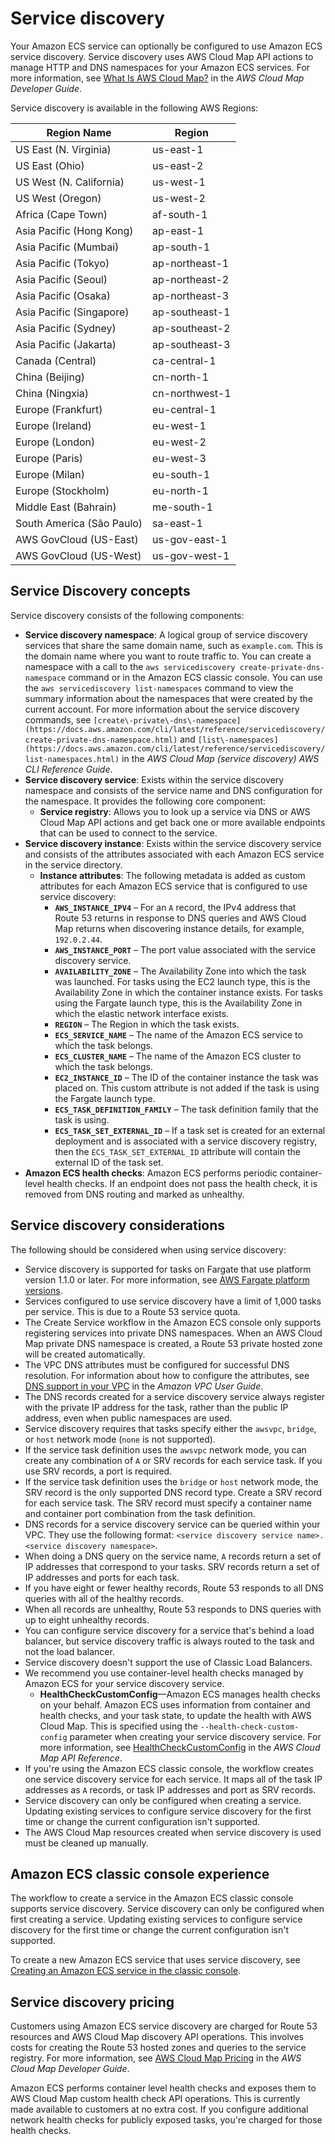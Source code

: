 # Service discovery<a name="service-discovery"></a>

Your Amazon ECS service can optionally be configured to use Amazon ECS service discovery\. Service discovery uses AWS Cloud Map API actions to manage HTTP and DNS namespaces for your Amazon ECS services\. For more information, see [What Is AWS Cloud Map?](https://docs.aws.amazon.com/cloud-map/latest/dg/Welcome.html) in the *AWS Cloud Map Developer Guide*\.

Service discovery is available in the following AWS Regions:


| Region Name | Region | 
| --- | --- | 
|  US East \(N\. Virginia\)  |  us\-east\-1  | 
|  US East \(Ohio\)  |  us\-east\-2  | 
|  US West \(N\. California\)  |  us\-west\-1  | 
|  US West \(Oregon\)  |  us\-west\-2  | 
|  Africa \(Cape Town\)  |  af\-south\-1  | 
|  Asia Pacific \(Hong Kong\)  |  ap\-east\-1  | 
|  Asia Pacific \(Mumbai\)  |  ap\-south\-1  | 
|  Asia Pacific \(Tokyo\)  |  ap\-northeast\-1  | 
|  Asia Pacific \(Seoul\)  |  ap\-northeast\-2  | 
|  Asia Pacific \(Osaka\)  |  ap\-northeast\-3  | 
|  Asia Pacific \(Singapore\)  |  ap\-southeast\-1  | 
|  Asia Pacific \(Sydney\)  |  ap\-southeast\-2  | 
|  Asia Pacific \(Jakarta\)  |  ap\-southeast\-3  | 
|  Canada \(Central\)  |  ca\-central\-1  | 
|  China \(Beijing\)  |  cn\-north\-1  | 
|  China \(Ningxia\)  |  cn\-northwest\-1  | 
|  Europe \(Frankfurt\)  |  eu\-central\-1  | 
|  Europe \(Ireland\)  |  eu\-west\-1  | 
|  Europe \(London\)  |  eu\-west\-2  | 
|  Europe \(Paris\)  |  eu\-west\-3  | 
|  Europe \(Milan\)  |  eu\-south\-1  | 
|  Europe \(Stockholm\)  |  eu\-north\-1  | 
|  Middle East \(Bahrain\)  |  me\-south\-1  | 
|  South America \(São Paulo\)  |  sa\-east\-1  | 
|  AWS GovCloud \(US\-East\)  |  us\-gov\-east\-1  | 
|  AWS GovCloud \(US\-West\)  |  us\-gov\-west\-1  | 

## Service Discovery concepts<a name="service-discovery-concepts"></a>

Service discovery consists of the following components:
+ **Service discovery namespace**: A logical group of service discovery services that share the same domain name, such as `example.com`\. This is the domain name where you want to route traffic to\. You can create a namespace with a call to the `aws servicediscovery create-private-dns-namespace` command or in the Amazon ECS classic console\. You can use the `aws servicediscovery list-namespaces` command to view the summary information about the namespaces that were created by the current account\. For more information about the service discovery commands, see `[create\-private\-dns\-namespace](https://docs.aws.amazon.com/cli/latest/reference/servicediscovery/create-private-dns-namespace.html)` and `[list\-namespaces](https://docs.aws.amazon.com/cli/latest/reference/servicediscovery/list-namespaces.html)` in the *AWS Cloud Map \(service discovery\) AWS CLI Reference Guide*\.
+ **Service discovery service**: Exists within the service discovery namespace and consists of the service name and DNS configuration for the namespace\. It provides the following core component:
  + **Service registry**: Allows you to look up a service via DNS or AWS Cloud Map API actions and get back one or more available endpoints that can be used to connect to the service\.
+ **Service discovery instance**: Exists within the service discovery service and consists of the attributes associated with each Amazon ECS service in the service directory\.
  + **Instance attributes**: The following metadata is added as custom attributes for each Amazon ECS service that is configured to use service discovery:
    + **`AWS_INSTANCE_IPV4`** – For an `A` record, the IPv4 address that Route 53 returns in response to DNS queries and AWS Cloud Map returns when discovering instance details, for example, `192.0.2.44`\.
    + **`AWS_INSTANCE_PORT`** – The port value associated with the service discovery service\.
    + **`AVAILABILITY_ZONE`** – The Availability Zone into which the task was launched\. For tasks using the EC2 launch type, this is the Availability Zone in which the container instance exists\. For tasks using the Fargate launch type, this is the Availability Zone in which the elastic network interface exists\.
    + **`REGION`** – The Region in which the task exists\.
    + **`ECS_SERVICE_NAME`** – The name of the Amazon ECS service to which the task belongs\.
    + **`ECS_CLUSTER_NAME`** – The name of the Amazon ECS cluster to which the task belongs\.
    + **`EC2_INSTANCE_ID`** – The ID of the container instance the task was placed on\. This custom attribute is not added if the task is using the Fargate launch type\.
    + **`ECS_TASK_DEFINITION_FAMILY`** – The task definition family that the task is using\.
    + **`ECS_TASK_SET_EXTERNAL_ID`** – If a task set is created for an external deployment and is associated with a service discovery registry, then the `ECS_TASK_SET_EXTERNAL_ID` attribute will contain the external ID of the task set\.
+ **Amazon ECS health checks**: Amazon ECS performs periodic container\-level health checks\. If an endpoint does not pass the health check, it is removed from DNS routing and marked as unhealthy\.

## Service discovery considerations<a name="service-discovery-considerations"></a>

The following should be considered when using service discovery:
+ Service discovery is supported for tasks on Fargate that use platform version 1\.1\.0 or later\. For more information, see [AWS Fargate platform versions](platform_versions.md)\.
+ Services configured to use service discovery have a limit of 1,000 tasks per service\. This is due to a Route 53 service quota\.
+ The Create Service workflow in the Amazon ECS console only supports registering services into private DNS namespaces\. When an AWS Cloud Map private DNS namespace is created, a Route 53 private hosted zone will be created automatically\.
+ The VPC DNS attributes must be configured for successful DNS resolution\. For information about how to configure the attributes, see [DNS support in your VPC](https://docs.aws.amazon.com/vpc/latest/userguide/vpc-dns.html#vpc-dns-support) in the *Amazon VPC User Guide*\.
+ The DNS records created for a service discovery service always register with the private IP address for the task, rather than the public IP address, even when public namespaces are used\.
+ Service discovery requires that tasks specify either the `awsvpc`, `bridge`, or `host` network mode \(`none` is not supported\)\.
+ If the service task definition uses the `awsvpc` network mode, you can create any combination of `A` or SRV records for each service task\. If you use SRV records, a port is required\.
+ If the service task definition uses the `bridge` or `host` network mode, the SRV record is the only supported DNS record type\. Create a SRV record for each service task\. The SRV record must specify a container name and container port combination from the task definition\.
+ DNS records for a service discovery service can be queried within your VPC\. They use the following format: `<service discovery service name>.<service discovery namespace>`\.
+ When doing a DNS query on the service name, `A` records return a set of IP addresses that correspond to your tasks\. SRV records return a set of IP addresses and ports for each task\.
+ If you have eight or fewer healthy records, Route 53 responds to all DNS queries with all of the healthy records\.
+ When all records are unhealthy, Route 53 responds to DNS queries with up to eight unhealthy records\.
+ You can configure service discovery for a service that's behind a load balancer, but service discovery traffic is always routed to the task and not the load balancer\.
+ Service discovery doesn't support the use of Classic Load Balancers\.
+ We recommend you use container\-level health checks managed by Amazon ECS for your service discovery service\.
  + **HealthCheckCustomConfig**—Amazon ECS manages health checks on your behalf\. Amazon ECS uses information from container and health checks, and your task state, to update the health with AWS Cloud Map\. This is specified using the `--health-check-custom-config` parameter when creating your service discovery service\. For more information, see [HealthCheckCustomConfig](https://docs.aws.amazon.com/cloud-map/latest/api/API_HealthCheckCustomConfig.html) in the *AWS Cloud Map API Reference*\.
+ If you're using the Amazon ECS classic console, the workflow creates one service discovery service for each service\. It maps all of the task IP addresses as `A` records, or task IP addresses and port as SRV records\.
+ Service discovery can only be configured when creating a service\. Updating existing services to configure service discovery for the first time or change the current configuration isn't supported\.
+ The AWS Cloud Map resources created when service discovery is used must be cleaned up manually\.

## Amazon ECS classic console experience<a name="service-discovery-console"></a>

The workflow to create a service in the Amazon ECS classic console supports service discovery\. Service discovery can only be configured when first creating a service\. Updating existing services to configure service discovery for the first time or change the current configuration isn't supported\.

To create a new Amazon ECS service that uses service discovery, see [Creating an Amazon ECS service in the classic console](create-service.md)\.

## Service discovery pricing<a name="service-discovery-pricing"></a>

Customers using Amazon ECS service discovery are charged for Route 53 resources and AWS Cloud Map discovery API operations\. This involves costs for creating the Route 53 hosted zones and queries to the service registry\. For more information, see [AWS Cloud Map Pricing](https://docs.aws.amazon.com/cloud-map/latest/dg/cloud-map-pricing.html) in the *AWS Cloud Map Developer Guide*\.

Amazon ECS performs container level health checks and exposes them to AWS Cloud Map custom health check API operations\. This is currently made available to customers at no extra cost\. If you configure additional network health checks for publicly exposed tasks, you're charged for those health checks\.